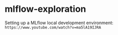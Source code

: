 # mlflow-exploration

Setting up a MLflow local development environment:
`https://www.youtube.com/watch?v=ma5lA19IJRA`

